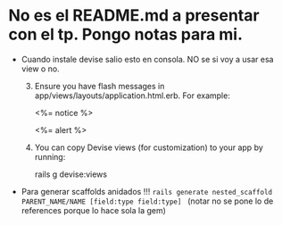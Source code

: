 # No es el README.md a presentar con el tp. Pongo notas para mi.

* Cuando instale devise salio esto en consola. NO se si voy a usar esa view o no.

    3. Ensure you have flash messages in app/views/layouts/application.html.erb.
     For example:

       <p class="notice"><%= notice %></p>
       <p class="alert"><%= alert %></p>

    4. You can copy Devise views (for customization) to your app by running:

       rails g devise:views

* Para generar scaffolds anidados !!! `rails generate nested_scaffold PARENT_NAME/NAME [field:type field:type] ` (notar no se pone lo de references porque lo hace sola la gem)
